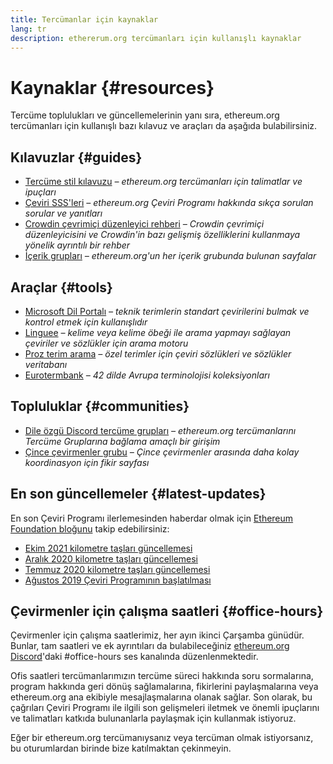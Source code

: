```yaml
---
title: Tercümanlar için kaynaklar
lang: tr
description: ethererum.org tercümanları için kullanışlı kaynaklar
---
```


# Kaynaklar {#resources}

Tercüme toplulukları ve güncellemelerinin yanı sıra, ethereum.org tercümanları için kullanışlı bazı kılavuz ve araçları da aşağıda bulabilirsiniz.

## Kılavuzlar {#guides}

- [Tercüme stil kılavuzu](/contributing/translation-program/translators-guide/) _– ethereum.org tercümanları için talimatlar ve ipuçları_
- [Çeviri SSS'leri](/contributing/translation-program/faq/) _– ethereum.org Çeviri Programı hakkında sıkça sorulan sorular ve yanıtları_
- [Crowdin çevrimiçi düzenleyici rehberi](https://support.crowdin.com/online-editor/) _– Crowdin çevrimiçi düzenleyicisini ve Crowdin'in bazı gelişmiş özelliklerini kullanmaya yönelik ayrıntılı bir rehber_
- [İçerik grupları](/contributing/translation-program/content-buckets/) _– ethereum.org'un her içerik grubunda bulunan sayfalar_

## Araçlar {#tools}

- [Microsoft Dil Portalı](https://www.microsoft.com/en-us/language) _– teknik terimlerin standart çevirilerini bulmak ve kontrol etmek için kullanışlıdır_
- [Linguee](https://www.linguee.com/) _– kelime veya kelime öbeği ile arama yapmayı sağlayan çeviriler ve sözlükler için arama motoru_
- [Proz terim arama](https://www.proz.com/search/) _– özel terimler için çeviri sözlükleri ve sözlükler veritabanı_
- [Eurotermbank](https://www.eurotermbank.com/) _– 42 dilde Avrupa terminolojisi koleksiyonları_

## Topluluklar {#communities}

- [Dile özgü Discord tercüme grupları](https://discord.gg/ethereum-org) _– ethereum.org tercümanlarını Tercüme Gruplarına bağlama amaçlı bir girişim_
- [Çince çevirmenler grubu](https://www.notion.so/Ethereum-org-05375fe0a94c4214acaf90f42ba40171) _– Çince çevirmenler arasında daha kolay koordinasyon için fikir sayfası_

## En son güncellemeler {#latest-updates}

En son Çeviri Programı ilerlemesinden haberdar olmak için [Ethereum Foundation bloğunu](https://blog.ethereum.org/) takip edebilirsiniz:

- [Ekim 2021 kilometre taşları güncellemesi](https://blog.ethereum.org/2021/10/04/translation-program-update/)
- [Aralık 2020 kilometre taşları güncellemesi](https://blog.ethereum.org/2020/12/21/translation-program-milestones-updates-20/)
- [Temmuz 2020 kilometre taşları güncellemesi](https://blog.ethereum.org/2020/07/29/ethdotorg-translation-milestone/)
- [Ağustos 2019 Çeviri Programının başlatılması](https://blog.ethereum.org/2019/08/20/translating-ethereum-for-our-global-community/)

## Çevirmenler için çalışma saatleri {#office-hours}

Çevirmenler için çalışma saatlerimiz, her ayın ikinci Çarşamba günüdür. Bunlar, tam saatleri ve ek ayrıntıları da bulabileceğiniz [ethereum.org Discord](https://discord.gg/ethereum-org)'daki #office-hours ses kanalında düzenlenmektedir.

Ofis saatleri tercümanlarımızın tercüme süreci hakkında soru sormalarına, program hakkında geri dönüş sağlamalarına, fikirlerini paylaşmalarına veya ethereum.org ana ekibiyle mesajlaşmalarına olanak sağlar. Son olarak, bu çağrıları Çeviri Programı ile ilgili son gelişmeleri iletmek ve önemli ipuçlarını ve talimatları katkıda bulunanlarla paylaşmak için kullanmak istiyoruz.

Eğer bir ethereum.org tercümanıysanız veya tercüman olmak istiyorsanız, bu oturumlardan birinde bize katılmaktan çekinmeyin.
